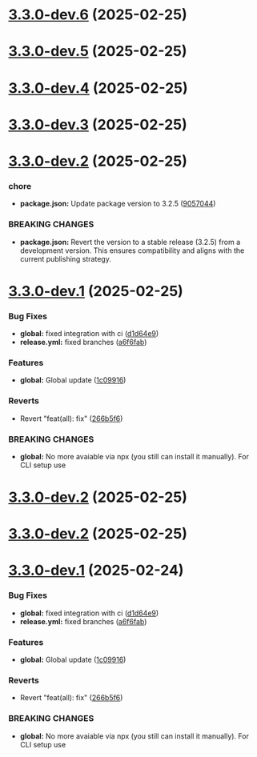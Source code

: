 # [3.3.0-dev.6](https://github.com/ElsiKora/ESLint-Config/compare/v3.3.0-dev.5...v3.3.0-dev.6) (2025-02-25)

# [3.3.0-dev.5](https://github.com/ElsiKora/ESLint-Config/compare/v3.3.0-dev.4...v3.3.0-dev.5) (2025-02-25)

# [3.3.0-dev.4](https://github.com/ElsiKora/ESLint-Config/compare/v3.3.0-dev.3...v3.3.0-dev.4) (2025-02-25)

# [3.3.0-dev.3](https://github.com/ElsiKora/ESLint-Config/compare/v3.3.0-dev.2...v3.3.0-dev.3) (2025-02-25)

# [3.3.0-dev.2](https://github.com/ElsiKora/ESLint-Config/compare/v3.3.0-dev.1...v3.3.0-dev.2) (2025-02-25)


### chore

* **package.json:** Update package version to 3.2.5 ([9057044](https://github.com/ElsiKora/ESLint-Config/commit/905704437d673c5f04f33c0476256c23b5b08cbe))


### BREAKING CHANGES

* **package.json:** Revert the version to a stable release (3.2.5) from a development version. This
ensures compatibility and aligns with the current publishing strategy.

# [3.3.0-dev.1](https://github.com/ElsiKora/ESLint-Config/compare/v3.2.5...v3.3.0-dev.1) (2025-02-25)


### Bug Fixes

* **global:** fixed integration with ci ([d1d64e9](https://github.com/ElsiKora/ESLint-Config/commit/d1d64e909814e55dd20039a0ab519d69648d50ee))
* **release.yml:** fixed branches ([a6f6fab](https://github.com/ElsiKora/ESLint-Config/commit/a6f6fab0fb9ad22fd3ee53f0fbbf9b365812ce74))


### Features

* **global:** Global update ([1c09916](https://github.com/ElsiKora/ESLint-Config/commit/1c09916e267de1d5a89658df7c4b41e8840d9a58))


### Reverts

* Revert "feat(all): fix" ([266b5f6](https://github.com/ElsiKora/ESLint-Config/commit/266b5f618f27d54907af0e5f3fadd8f07b520938))


### BREAKING CHANGES

* **global:** No more avaiable via npx (you still can install it manually). For CLI setup use

# [3.3.0-dev.2](https://github.com/ElsiKora/ESLint-Config/compare/v3.3.0-dev.1...v3.3.0-dev.2) (2025-02-25)

# [3.3.0-dev.2](https://github.com/ElsiKora/ESLint-Config/compare/v3.3.0-dev.1...v3.3.0-dev.2) (2025-02-25)

# [3.3.0-dev.1](https://github.com/ElsiKora/ESLint-Config/compare/v3.2.5...v3.3.0-dev.1) (2025-02-24)


### Bug Fixes

* **global:** fixed integration with ci ([d1d64e9](https://github.com/ElsiKora/ESLint-Config/commit/d1d64e909814e55dd20039a0ab519d69648d50ee))
* **release.yml:** fixed branches ([a6f6fab](https://github.com/ElsiKora/ESLint-Config/commit/a6f6fab0fb9ad22fd3ee53f0fbbf9b365812ce74))


### Features

* **global:** Global update ([1c09916](https://github.com/ElsiKora/ESLint-Config/commit/1c09916e267de1d5a89658df7c4b41e8840d9a58))


### Reverts

* Revert "feat(all): fix" ([266b5f6](https://github.com/ElsiKora/ESLint-Config/commit/266b5f618f27d54907af0e5f3fadd8f07b520938))


### BREAKING CHANGES

* **global:** No more avaiable via npx (you still can install it manually). For CLI setup use
